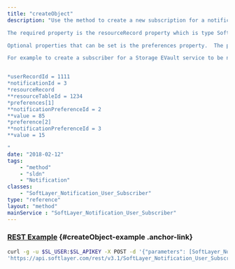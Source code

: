 ```yaml
---
title: "createObject"
description: "Use the method to create a new subscription for a notification.  This method is the entry method to the notification system. Certain properties are required to create a subscription while others are optional. 

The required property is the resourceRecord property which is type SoftLayer_Notification_User_Subscriber_Resource.  For the resourceRecord property, the only property that needs to be populated is the resourceTableId.  The resourceTableId is the unique identifier of a SoftLayer service to create the subscription for.  For example, the unique identifier of the Storage Evault service to create the subscription on. 

Optional properties that can be set is the preferences property.  The preference property is an array SoftLayer_Notification_User_Subscriber_Preference. By default, the system will populate the preferences with the default values if no preferences are passed in.  The preferences passed in must be the preferences related to the notification subscribing to.  The notification preferences and preference details (such as minimum and maximum values) can be retrieved using the SoftLayer_Notification service.  The properties that need to be populated for preferences are the notificationPreferenceId and value. 

For example to create a subscriber for a Storage EVault service to be notified 15 times during a billing cycle and to be notified when the vault usage reaches 85% of its allowed capacity use the following structure: 


*userRecordId = 1111
*notificationId = 3
*resourceRecord
**resourceTableId = 1234
*preferences[1]
**notificationPreferenceId = 2
**value = 85
*preference[2]
**notificationPreferenceId = 3
**value = 15

"
date: "2018-02-12"
tags:
    - "method"
    - "sldn"
    - "Notification"
classes:
    - "SoftLayer_Notification_User_Subscriber"
type: "reference"
layout: "method"
mainService : "SoftLayer_Notification_User_Subscriber"
---
```


### [REST Example](#createObject-example) <a href="/article/rest/"><i class="fas fa-question"></i></a> {#createObject-example .anchor-link} 
```bash
curl -g -u $SL_USER:$SL_APIKEY -X POST -d '{"parameters": [SoftLayer_Notification_User_Subscriber]}' \
'https://api.softlayer.com/rest/v3.1/SoftLayer_Notification_User_Subscriber/createObject'
```
